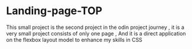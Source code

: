 # Landing-page-TOP
This small project is the second project in the odin project journey , 
it is a very small project consists of only one page ,
And it is a direct application on the flexbox layout model to enhance my skills in CSS 

